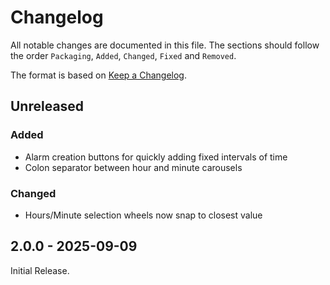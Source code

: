 # Changelog

All notable changes are documented in this file.
The sections should follow the order `Packaging`, `Added`, `Changed`, `Fixed` and `Removed`.

The format is based on [Keep a Changelog](https://keepachangelog.com/en/1.0.0/).

## Unreleased

### Added

- Alarm creation buttons for quickly adding fixed intervals of time
- Colon separator between hour and minute carousels

### Changed

- Hours/Minute selection wheels now snap to closest value

## 2.0.0 - 2025-09-09

Initial Release.
